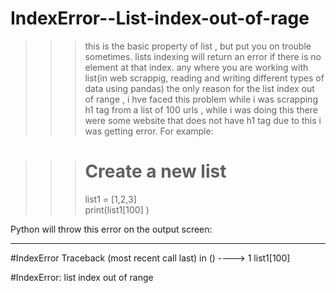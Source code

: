 # IndexError--List-index-out-of-rage

>>> this is the basic property of list , but put you on trouble sometimes.
>>> lists indexing will return an error if there is no element at that index. any where you are working with list(in web scrappig, reading and writing different types of data using pandas) the only reason for the list index out of range , i hve faced this problem while i was scrapping h1 tag from a list of 100 urls , while i was doing this there were some website that does not have h1 tag due to this i was getting error. For example:


>>># Create a new list
>>>list1 = [1,2,3]    
>>print(list1[100] )

Python will throw this error on the output screen:

---------------------------------------------------------------------------
#IndexError                                Traceback (most recent call last)
<ipython-input-22-af6d2015fa1f> in <module>()
----> 1 list1[100]

#IndexError: list index out of range
